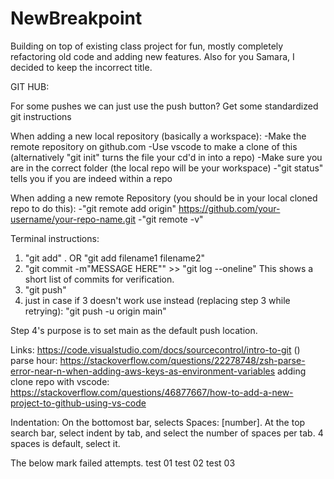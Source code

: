 # NewBreakpoint
Building on top of existing class project for fun, mostly completely refactoring old code and adding new features.
Also for you Samara, I decided to keep the incorrect title. 


GIT HUB:

For some pushes we can just use the push button?
Get some standardized git instructions

When adding a new local repository (basically a workspace):
-Make the remote repository on github.com
-Use vscode to make a clone of this (alternatively "git init" turns the file your cd'd in into a repo)
-Make sure you are in the correct folder (the local repo will be your workspace)
-"git status" tells you if you are indeed within a repo

When adding a new remote Repository (you should be in your local cloned repo to do this):
-"git remote add origin" https://github.com/your-username/your-repo-name.git
-"git remote -v"



Terminal instructions:
1. "git add" . OR "git add filename1 filename2"
2. "git commit -m"MESSAGE HERE""    >> "git log --oneline" This shows a short list of commits for verification.
3. "git push"
4. just in case if 3 doesn't work use instead (replacing step 3 while retrying): "git push -u origin main"

Step 4's purpose is to set main as the default push location.

Links:
https://code.visualstudio.com/docs/sourcecontrol/intro-to-git ()
parse hour: https://stackoverflow.com/questions/22278748/zsh-parse-error-near-n-when-adding-aws-keys-as-environment-variables
adding clone repo with vscode: https://stackoverflow.com/questions/46877667/how-to-add-a-new-project-to-github-using-vs-code


Indentation: On the bottomost bar, selects Spaces: [number]. At the top search bar, select indent by tab, and select the number of spaces per tab. 4 spaces is default, select it.










The below mark failed attempts.
test 01
test 02
test 03
